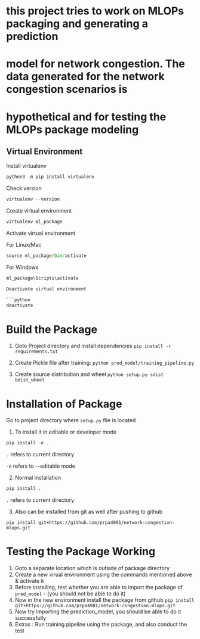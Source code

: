 # this project tries to work on MLOPs packaging and generating a prediction
# model for network congestion. The data generated for the network congestion scenarios is
# hypothetical and for testing the MLOPs package modeling



## Virtual Environment
Install virtualenv

```python
python3 -m pip install virtualenv
```

Check version
```python
virtualenv --version
```

Create virtual environment

```python
virtualenv ml_package
```

Activate virtual environment

For Linux/Mac
```python
source ml_package/bin/activate
```
For Windows
```python
ml_package\Scripts\activate

Deactivate virtual environment

```python
deactivate
```

# Build the Package

1. Goto Project directory and install dependencies
`pip install -r requirements.txt`

2. Create Pickle file after training:
`python pred_model/training_pipeline.py`

3. Create source distribution and wheel
`python setup.py sdist bdist_wheel`

# Installation of Package

Go to project directory where `setup.py` file is located

1. To install it in editable or developer mode
```python
pip install -e .
```
```.``` refers to current directory

```-e``` refers to --editable mode

2. Normal installation
```python
pip install .
```
```.``` refers to current directory

3. Also can be installed from git as well after pushing to github

```
pip install git+https://github.com/prpa4901/network-congestion-mlops.git
```

# Testing the Package Working

1. Goto a separate location which is outside of package directory
2. Create a new virual environment using the commands mentioned above & activate it
3. Before installing, test whether you are able to import the package of `pred_model` - (you should not be able to do it)
4. Now in the new environment install the package from github
`pip install git+https://github.com/prpa4901/network-congestion-mlops.git`
5. Now try importing the prediction_model, you should be able to do it successfully
6. Extras : Run training pipeline using the package, and also conduct the test


